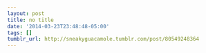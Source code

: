 ```yaml
---
layout: post
title: no title
date: '2014-03-23T23:48:48-05:00'
tags: []
tumblr_url: http://sneakyguacamole.tumblr.com/post/80549248364
---
```

